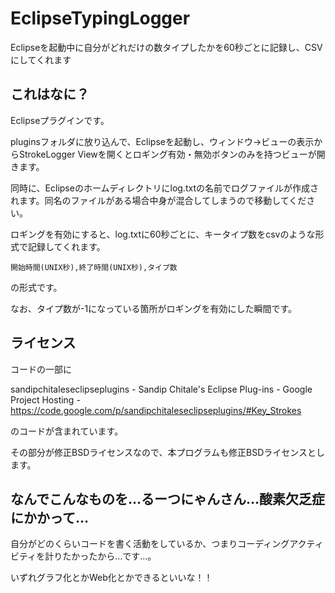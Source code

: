 EclipseTypingLogger
===================

Eclipseを起動中に自分がどれだけの数タイプしたかを60秒ごとに記録し、CSVにしてくれます

## これはなに？

Eclipseプラグインです。

pluginsフォルダに放り込んで、Eclipseを起動し、ウィンドウ→ビューの表示からStrokeLogger Viewを開くとロギング有効・無効ボタンのみを持つビューが開きます。

同時に、Eclipseのホームディレクトリにlog.txtの名前でログファイルが作成されます。同名のファイルがある場合中身が混合してしまうので移動してください。

ロギングを有効にすると、log.txtに60秒ごとに、キータイプ数をcsvのような形式で記録してくれます。

    開始時間(UNIX秒),終了時間(UNIX秒),タイプ数

の形式です。

なお、タイプ数が-1になっている箇所がロギングを有効にした瞬間です。

## ライセンス

コードの一部に

sandipchitaleseclipseplugins - Sandip Chitale's Eclipse Plug-ins - Google Project Hosting - https://code.google.com/p/sandipchitaleseclipseplugins/#Key_Strokes

のコードが含まれています。

その部分が修正BSDライセンスなので、本プログラムも修正BSDライセンスとします。

## なんでこんなものを…るーつにゃんさん…酸素欠乏症にかかって…

自分がどのくらいコードを書く活動をしているか、つまりコーディングアクティビティを計りたかったから…です…。

いずれグラフ化とかWeb化とかできるといいな！！

